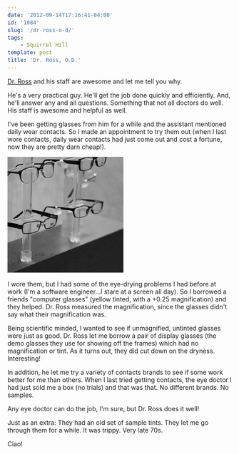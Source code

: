 ```yaml
---
date: '2012-09-14T17:16:41-04:00'
id: '1084'
slug: '/dr-ross-o-d/'
tags:
    - Squirrel Hill
template: post
title: 'Dr. Ross, O.D.'
---
```


[Dr. Ross](https://www.yelp.com/biz/edward-ross-od-pittsburgh-3) and his staff
are awesome and let me tell you why.

He's a very practical guy. He'll get the job done quickly and efficiently.
And, he'll answer any and all questions. Something that not all doctors do
well. His staff is awesome and helpful as well.

I've been getting glasses from him for a while and the assistant mentioned
daily wear contacts. So I made an appointment to try them out (when I last
wore contacts, daily wear contacts had just come out and cost a fortune, now
they are pretty darn cheap!).

![Glasses at Dr. Ross's office](glasses.jpg)

I wore them, but I had some of the eye-drying problems I had before at work
(I'm a software engineer...I stare at a screen all day). So I borrowed a
friends "computer glasses" (yellow tinted, with a +0.25 magnification) and
they helped. Dr. Ross measured the magnification, since the glasses didn't say
what their magnification was.

Being scientific minded, I wanted to see if unmagnified, untinted glasses were
just as good. Dr. Ross let me borrow a pair of display glasses (the demo
glasses they use for showing off the frames) which had no magnification or
tint. As it turns out, they did cut down on the dryness. Interesting!

In addition, he let me try a variety of contacts brands to see if some work
better for me than others. When I last tried getting contacts, the eye doctor
I had just sold me a box (no trials) and that was that. No different brands.
No samples.

Any eye doctor can do the job, I'm sure, but Dr. Ross does it well!

Just as an extra: They had an old set of sample tints. They let me go through
them for a while. It was trippy. Very late 70s.

Ciao!
